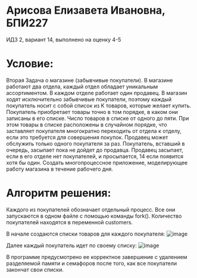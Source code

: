# Арисова Елизавета Ивановна, БПИ227
ИДЗ 2, вариант 14, выполнено на оценку 4-5
# Условие:
Вторая Задача о магазине (забывчивые покупатели). В магазине работают два отдела, каждый отдел обладает уникальным ассортиментом. В каждом отделе работает один продавец. В магазин ходят исключительно забывчивые покупатели, поэтому каждый покупатель носит с собой список из K товаров, которые желает купить. Покупатель приобретает товары точно в том порядке, в каком они записаны в его списке. Число товаров в списке от одного до пяти. При этом товары в списке расположены в случайном порядке, что заставляет покупателя многократно переходить от отдела к отделу, если это требуется для совершения покупок. Продавец может обслужить только одного покупателя за раз. Покупатель, вставший в очередь, засыпает пока не дойдет до продавца. Продавец засыпает, если в его отделе нет покупателей, и просыпается, 14 если появится хотя бы один. Создать многопроцессное приложение, моделирующее работу магазина в течение рабочего дня.
# Алгоритм решения:
Каждого из покупателей обозначает отдельный процесс. Все они запускаются в одном файле с помощью команды fork(). Количество покупателей находятся в переменной customers.

В начале создаются списки товаров для каждого покупателя:
![image](https://github.com/in-the-neon-sunrise/OS_ihw2/assets/64023022/78ad0ea1-854c-42ee-9478-fd157c385b54)

Далее каждый покупатель идет по своему списку:
![image](https://github.com/in-the-neon-sunrise/OS_ihw2/assets/64023022/05c5446d-c8e7-4382-9cc0-29c22d165ee4)

В программе предусмотрено ее корректное завершение с удалением разделяемой памяти и семафоров после того, как все покупатели закончат свои списки.
